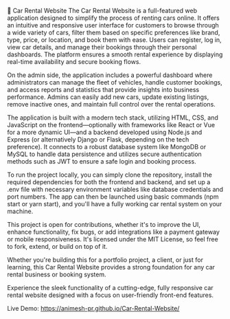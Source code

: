 🚗 Car Rental Website
The Car Rental Website is a full-featured web application designed to simplify the process of renting cars online. It offers an intuitive and responsive user interface for customers to browse through a wide variety of cars, filter them based on specific preferences like brand, type, price, or location, and book them with ease. Users can register, log in, view car details, and manage their bookings through their personal dashboards. The platform ensures a smooth rental experience by displaying real-time availability and secure booking flows.

On the admin side, the application includes a powerful dashboard where administrators can manage the fleet of vehicles, handle customer bookings, and access reports and statistics that provide insights into business performance. Admins can easily add new cars, update existing listings, remove inactive ones, and maintain full control over the rental operations.

The application is built with a modern tech stack, utilizing HTML, CSS, and JavaScript on the frontend—optionally with frameworks like React or Vue for a more dynamic UI—and a backend developed using Node.js and Express (or alternatively Django or Flask, depending on the tech preference). It connects to a robust database system like MongoDB or MySQL to handle data persistence and utilizes secure authentication methods such as JWT to ensure a safe login and booking process.

To run the project locally, you can simply clone the repository, install the required dependencies for both the frontend and backend, and set up a .env file with necessary environment variables like database credentials and port numbers. The app can then be launched using basic commands (npm start or yarn start), and you'll have a fully working car rental system on your machine.

This project is open for contributions, whether it's to improve the UI, enhance functionality, fix bugs, or add integrations like a payment gateway or mobile responsiveness. It's licensed under the MIT License, so feel free to fork, extend, or build on top of it.

Whether you're building this for a portfolio project, a client, or just for learning, this Car Rental Website provides a strong foundation for any car rental business or booking system.


Experience the sleek functionality of a cutting-edge, fully responsive car rental website designed with a focus on user-friendly front-end features.

Live Demo: https://animesh-pr.github.io/Car-Rental-Website/
